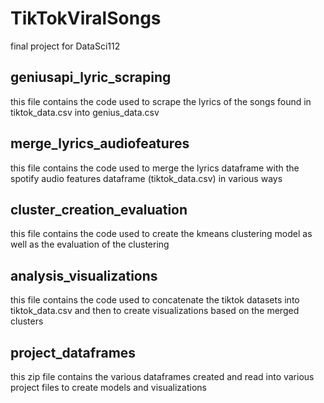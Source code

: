 # TikTokViralSongs
final project for DataSci112

## geniusapi_lyric_scraping
this file contains the code used to scrape the lyrics of the songs found in tiktok_data.csv into genius_data.csv

## merge_lyrics_audiofeatures
this file contains the code used to merge the lyrics dataframe with the spotify audio features dataframe (tiktok_data.csv) in various ways 

## cluster_creation_evaluation
this file contains the code used to create the kmeans clustering model as well as the evaluation of the clustering

## analysis_visualizations
this file contains the code used to concatenate the tiktok datasets into tiktok_data.csv and then to create visualizations based on the merged clusters

## project_dataframes
this zip file contains the various dataframes created and read into various project files to create models and visualizations
